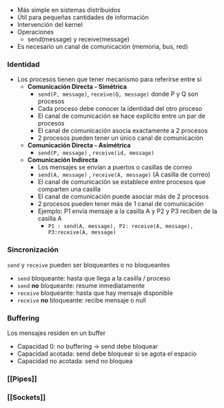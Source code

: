 - Más simple en sistemas distribuidos
- Útil para pequeñas cantidades de información
- Intervención del kernel
- Operaciones
	- send(message) y receive(message)
- Es necesario un canal de comunicación (memoria, bus, red)


### Identidad
- Los procesos tienen que tener mecanismo para referirse entre sí
	- **Comunicación Directa - Simétrica**
		- `send(P, message)`, `receive(Q, message)` donde P y Q son procesos
		- Cada proceso debe conocer la identidad del otro proceso
		- El canal de comunicación se hace explícito entre un par de procesos
		- El canal de comunicación asocia exactamente a 2 procesos
		- 2 procesos pueden tener un único canal de comunicación
	- **Comunicación Directa - Asimétrica**
		-   `send(P, message)` , `receive(id, message)`
	- **Comunicación Indirecta**
		- Los mensajes se envían a puertos o casillas de correo
		- `send(A, message)` , `receive(A, message)` (A casilla de correo)
		- El canal de comunicación se establece entre procesos que comparten una casilla
		- El canal de comunicación puede asociar más de 2 procesos
		- 2 procesos pueden tener más de 1 canal de comunicación
		- Ejemplo: P1 envía mensaje a la casilla A y P2 y P3 reciben de la casilla A
			- ``` P1 : send(A, message), P2: receive(A, message), P3:receive(A, message) ```

### Sincronización
`send` y `receive` pueden ser bloqueantes o no bloqueantes
- `send` bloqueante: hasta que llega a la casilla / proceso
- `send` **no** bloqueante: resume inmediatamente
- `receive` bloqueante: hasta que hay mensaje disponible
- `receive` **no** bloqueante: recibe mensaje o null

### Buffering
Los mensajes residen en un buffer
- Capacidad 0: no buffering -> send debe bloquear
- Capacidad acotada: send debe bloquear si se agota el espacio
- Capacidad no acotada: send no bloquea

### [[Pipes]]


### [[Sockets]]
